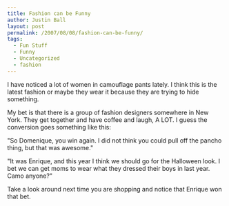 ```yaml
---
title: Fashion can be Funny
author: Justin Ball
layout: post
permalink: /2007/08/08/fashion-can-be-funny/
tags:
  - Fun Stuff
  - Funny
  - Uncategorized
  - fashion
---
```


I have noticed a lot of women in camouflage pants lately. I think this is the latest fashion or maybe they wear it because they are trying to hide something.

My bet is that there is a group of fashion designers somewhere in New York. They get together and have coffee and laugh, A LOT. I guess the conversion goes something like this:

"So Domenique, you win again. I did not think you could pull off the pancho thing, but that was awesome."

"It was Enrique, and this year I think we should go for the Halloween look. I bet we can get moms to wear what they dressed their boys in last year. Camo anyone?"

Take a look around next time you are shopping and notice that Enrique won that bet.